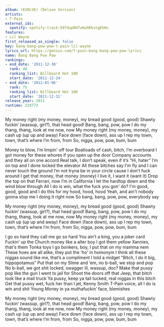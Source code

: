 ```yaml
---
album: rEVOLVEr (Deluxe Version)
artists:
- T-Pain
external_ids:
  spotify: spotify:track:5974upRH7uHuhRkstgEhHu
features:
- Lil Wayne
first_released_as_single: false
key: bang-bang-pow-pow-t-pain-lil-wayne
lyrics_url: https://genius.com/T-pain-bang-bang-pow-pow-lyrics
name: Bang Bang Pow Pow
rankings:
- end_date: '2011-12-30'
  rank: 48
  ranking_list: Billboard Hot 100
  start_date: '2011-12-24'
- end_date: '2012-01-06'
  rank: 75
  ranking_list: Billboard Hot 100
  start_date: '2011-12-31'
release_year: 2011
runtime: 219773
---
```

My money right (my money, money), my bread good (good, good)
Shawty fuckin’ (wassup, girl?), that head good!
Bang, bang, pow, pow
I do my thang, thang, look at me now, now
My money right (my money, money), my cash up (up up and away)
Face down (face down), ass up
I rep my town, town, that’s where I’m from, from
So, nigga, pow, pow, bum, bum


Money to blow, I’m limpin' off tour
Boatloads of cash, bitch, I’m overboard
I got money for these whores if you open up the door
Company accounts and they all on one accord
Real talk, I don’t speak, even if it’s “Hi, hater”
I’m on top and I done locked the elevator
All these bitches say I'm fly and I can never touch the ground
I’m not tryna be in your circle cause I don’t fuck around
I get that money, that money (money)
I live it, I want it (want it)
Drop the top on that Ferrari, now I’m in California
I let the hardtop down and the wind blow through
All I do is win, what the fuck you gon' do?
I'm good, good, good and
I do this for my hood, hood, hood
Yeah, and ain't nobody gonna stop me I doing it right now
So bang, bang, pow, pow, everybody say


My money right (my money, money), my bread good (good, good)
Shawty fuckin’ (wassup, girl?), that head good!
Bang, bang, pow, pow
I do my thang, thang, look at me now, now
My money right (my money, money), my cash up (up up and away)
Face down (face down), ass up
I rep my town, town, that’s where I’m from, from
So, nigga, pow, pow, bum, bum


I go so hard they call me go so hard
You ain't a king, you a joker card
Fuckin’ up the Church money like a alter boy
I got them yellow Xannies, that's them Tonka toys
I go bonkers, boy, I put that on my mamma nem
These hoes are all alike, they put the 'ho' in homonym
I think all these niggas sound like me, that’s a compliment
I told a midget "Bitch, I do it big, hippopotamus"
Put that on my Slime and ‘em, no b-ball, we stop and pop
No b-ball, we got shit locked, swagger ill, wassup, doc?
Make that pussy pop like the gun I went to jail for
Shoot the doors off that Jeep, that bitch look like a mail truck
Ya pussy, keep ya tail tucked, real niggas in this bitch
Get that pussy wet, fuck her than I jet, Kenny Smith
T-Pain voice, all I do is win and shit
Young Money in ya muthafuckin’ face, blemishes


My money right (my money, money), my bread good (good, good)
Shawty fuckin’ (wassup, girl?), that head good!
Bang, bang, pow, pow
I do my thang, thang, look at me now, now
My money right (my money, money), my cash up (up up and away)
Face down (face down), ass up
I rep my town, town, that’s where I’m from, from
So, nigga, pow, pow, bum, bum
